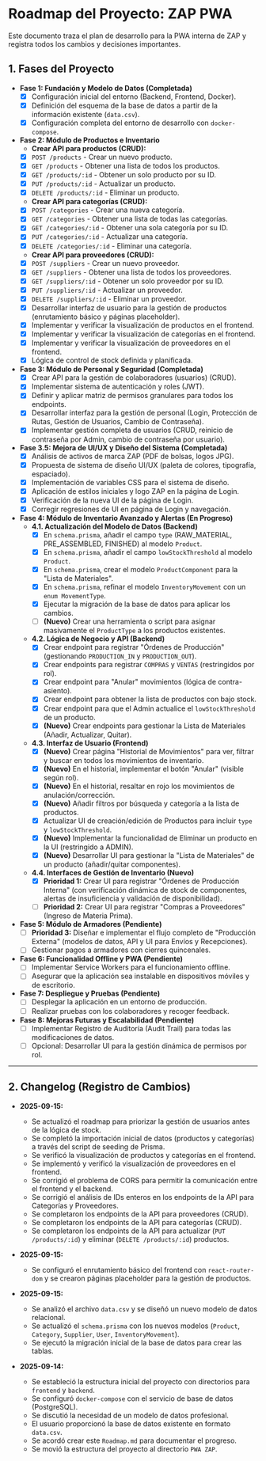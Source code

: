 # Roadmap del Proyecto: ZAP PWA

Este documento traza el plan de desarrollo para la PWA interna de ZAP y registra todos los cambios y decisiones importantes.

## 1. Fases del Proyecto

-   **Fase 1: Fundación y Modelo de Datos (Completada)**
    -   [x] Configuración inicial del entorno (Backend, Frontend, Docker).
    -   [x] Definición del esquema de la base de datos a partir de la información existente (`data.csv`).
    -   [x] Configuración completa del entorno de desarrollo con `docker-compose`.

-   **Fase 2: Módulo de Productos e Inventario**
    -   **Crear API para productos (CRUD):**
    -   [x] `POST /products` - Crear un nuevo producto.
    -   [x] `GET /products` - Obtener una lista de todos los productos.
    -   [x] `GET /products/:id` - Obtener un solo producto por su ID.
    -   [x] `PUT /products/:id` - Actualizar un producto.
    -   [x] `DELETE /products/:id` - Eliminar un producto.
    -   **Crear API para categorías (CRUD):**
    -   [x] `POST /categories` - Crear una nueva categoría.
    -   [x] `GET /categories` - Obtener una lista de todas las categorías.
    -   [x] `GET /categories/:id` - Obtener una sola categoría por su ID.
    -   [x] `PUT /categories/:id` - Actualizar una categoría.
    -   [x] `DELETE /categories/:id` - Eliminar una categoría.
    -   **Crear API para proveedores (CRUD):**
    -   [x] `POST /suppliers` - Crear un nuevo proveedor.
    -   [x] `GET /suppliers` - Obtener una lista de todos los proveedores.
    -   [x] `GET /suppliers/:id` - Obtener un solo proveedor por su ID.
    -   [x] `PUT /suppliers/:id` - Actualizar un proveedor.
    -   [x] `DELETE /suppliers/:id` - Eliminar un proveedor.
    -   [x] Desarrollar interfaz de usuario para la gestión de productos (enrutamiento básico y páginas placeholder).
    -   [x] Implementar y verificar la visualización de productos en el frontend.
    -   [x] Implementar y verificar la visualización de categorías en el frontend.
    -   [x] Implementar y verificar la visualización de proveedores en el frontend.
    -   [x] Lógica de control de stock definida y planificada.

-   **Fase 3: Módulo de Personal y Seguridad (Completada)**
    -   [x] Crear API para la gestión de colaboradores (usuarios) (CRUD).
    -   [x] Implementar sistema de autenticación y roles (JWT).
    -   [x] Definir y aplicar matriz de permisos granulares para todos los endpoints.
    -   [x] Desarrollar interfaz para la gestión de personal (Login, Protección de Rutas, Gestión de Usuarios, Cambio de Contraseña).
    -   [x] Implementar gestión completa de usuarios (CRUD, reinicio de contraseña por Admin, cambio de contraseña por usuario).

-   **Fase 3.5: Mejora de UI/UX y Diseño del Sistema (Completada)**
    -   [x] Análisis de activos de marca ZAP (PDF de bolsas, logos JPG).
    -   [x] Propuesta de sistema de diseño UI/UX (paleta de colores, tipografía, espaciado).
    -   [x] Implementación de variables CSS para el sistema de diseño.
    -   [x] Aplicación de estilos iniciales y logo ZAP en la página de Login.
    -   [x] Verificación de la nueva UI de la página de Login.
    -   [x] Corregir regresiones de UI en página de Login y navegación.

-   **Fase 4: Módulo de Inventario Avanzado y Alertas (En Progreso)**
    -   **4.1. Actualización del Modelo de Datos (Backend)**
        -   [x] En `schema.prisma`, añadir el campo `type` (RAW_MATERIAL, PRE_ASSEMBLED, FINISHED) al modelo `Product`.
        -   [x] En `schema.prisma`, añadir el campo `lowStockThreshold` al modelo `Product`.
        -   [x] En `schema.prisma`, crear el modelo `ProductComponent` para la "Lista de Materiales".
        -   [x] En `schema.prisma`, refinar el modelo `InventoryMovement` con un `enum MovementType`.
        -   [x] Ejecutar la migración de la base de datos para aplicar los cambios.
        -   [ ] **(Nuevo)** Crear una herramienta o script para asignar masivamente el `ProductType` a los productos existentes.
    -   **4.2. Lógica de Negocio y API (Backend)**
        -   [x] Crear endpoint para registrar "Órdenes de Producción" (gestionando `PRODUCTION_IN` y `PRODUCTION_OUT`).
        -   [x] Crear endpoints para registrar `COMPRAS` y `VENTAS` (restringidos por rol).
        -   [x] Crear endpoint para "Anular" movimientos (lógica de contra-asiento).
        -   [x] Crear endpoint para obtener la lista de productos con bajo stock.
        -   [x] Crear endpoint para que el Admin actualice el `lowStockThreshold` de un producto.
        -   [x] **(Nuevo)** Crear endpoints para gestionar la Lista de Materiales (Añadir, Actualizar, Quitar).
    -   **4.3. Interfaz de Usuario (Frontend)**
        -   [x] **(Nuevo)** Crear página "Historial de Movimientos" para ver, filtrar y buscar en todos los movimientos de inventario.
        -   [x] **(Nuevo)** En el historial, implementar el botón "Anular" (visible según rol).
        -   [x] **(Nuevo)** En el historial, resaltar en rojo los movimientos de anulación/corrección.
        -   [x] **(Nuevo)** Añadir filtros por búsqueda y categoría a la lista de productos.
        -   [x] Actualizar UI de creación/edición de Productos para incluir `type` y `lowStockThreshold`.
        -   [x] **(Nuevo)** Implementar la funcionalidad de Eliminar un producto en la UI (restringido a ADMIN).
        -   [x] **(Nuevo)** Desarrollar UI para gestionar la "Lista de Materiales" de un producto (añadir/quitar componentes).

    -   **4.4. Interfaces de Gestión de Inventario (Nuevo)**
        -   [x] **Prioridad 1:** Crear UI para registrar "Órdenes de Producción Interna" (con verificación dinámica de stock de componentes, alertas de insuficiencia y validación de disponibilidad).
        -   [ ] **Prioridad 2:** Crear UI para registrar "Compras a Proveedores" (Ingreso de Materia Prima).

-   **Fase 5: Módulo de Armadores (Pendiente)**
    -   [ ] **Prioridad 3:** Diseñar e implementar el flujo completo de "Producción Externa" (modelos de datos, API y UI para Envíos y Recepciones).
    -   [ ] Gestionar pagos a armadores con cierres quincenales.

-   **Fase 6: Funcionalidad Offline y PWA (Pendiente)**
    -   [ ] Implementar Service Workers para el funcionamiento offline.
    -   [ ] Asegurar que la aplicación sea instalable en dispositivos móviles y de escritorio.

-   **Fase 7: Despliegue y Pruebas (Pendiente)**
    -   [ ] Desplegar la aplicación en un entorno de producción.
    -   [ ] Realizar pruebas con los colaboradores y recoger feedback.

-   **Fase 8: Mejoras Futuras y Escalabilidad (Pendiente)**
    -   [ ] Implementar Registro de Auditoría (Audit Trail) para todas las modificaciones de datos.
    -   [ ] Opcional: Desarrollar UI para la gestión dinámica de permisos por rol.

---

## 2. Changelog (Registro de Cambios)

-   **2025-09-15:**
    -   Se actualizó el roadmap para priorizar la gestión de usuarios antes de la lógica de stock.
    -   Se completó la importación inicial de datos (productos y categorías) a través del script de seeding de Prisma.
    -   Se verificó la visualización de productos y categorías en el frontend.
    -   Se implementó y verificó la visualización de proveedores en el frontend.
    -   Se corrigió el problema de CORS para permitir la comunicación entre el frontend y el backend.
    -   Se corrigió el análisis de IDs enteros en los endpoints de la API para Categorías y Proveedores.
    -   Se completaron los endpoints de la API para proveedores (CRUD).
    -   Se completaron los endpoints de la API para categorías (CRUD).
    -   Se completaron los endpoints de la API para actualizar (`PUT /products/:id`) y eliminar (`DELETE /products/:id`) productos.

-   **2025-09-15:**
    -   Se configuró el enrutamiento básico del frontend con `react-router-dom` y se crearon páginas placeholder para la gestión de productos.

-   **2025-09-15:**
    -   Se analizó el archivo `data.csv` y se diseñó un nuevo modelo de datos relacional.
    -   Se actualizó el `schema.prisma` con los nuevos modelos (`Product`, `Category`, `Supplier`, `User`, `InventoryMovement`).
    -   Se ejecutó la migración inicial de la base de datos para crear las tablas.

-   **2025-09-14:**
    -   Se estableció la estructura inicial del proyecto con directorios para `frontend` y `backend`.
    -   Se configuró `docker-compose` con el servicio de base de datos (PostgreSQL).
    -   Se discutió la necesidad de un modelo de datos profesional.
    -   El usuario proporcionó la base de datos existente en formato `data.csv`.
    -   Se acordó crear este `Roadmap.md` para documentar el progreso.
    -   Se movió la estructura del proyecto al directorio `PWA ZAP`.